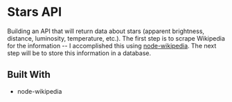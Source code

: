 # Stars API
Building an API that will return data about stars (apparent brightness, distance, luminosity, temperature, etc.). The first step is to scrape Wikipedia for the information -- I accomplished this using [node-wikipedia](https://www.npmjs.com/package/node-wikipedia). The next step will be to store this information in a database.

## Built With
- node-wikipedia
